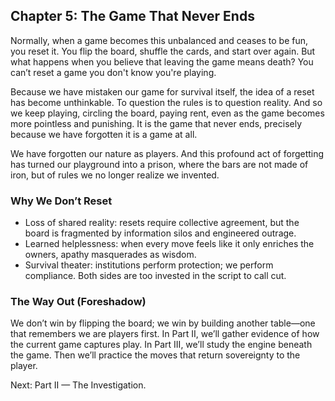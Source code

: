 ## Chapter 5: The Game That Never Ends

Normally, when a game becomes this unbalanced and ceases to be fun, you reset it. You flip the board, shuffle the cards, and start over again. But what happens when you believe that leaving the game means death? You can’t reset a game you don't know you're playing.

Because we have mistaken our game for survival itself, the idea of a reset has become unthinkable. To question the rules is to question reality. And so we keep playing, circling the board, paying rent, even as the game becomes more pointless and punishing. It is the game that never ends, precisely because we have forgotten it is a game at all.

We have forgotten our nature as players. And this profound act of forgetting has turned our playground into a prison, where the bars are not made of iron, but of rules we no longer realize we invented.

### Why We Don’t Reset

- Loss of shared reality: resets require collective agreement, but the board is fragmented by information silos and engineered outrage.
- Learned helplessness: when every move feels like it only enriches the owners, apathy masquerades as wisdom.
- Survival theater: institutions perform protection; we perform compliance. Both sides are too invested in the script to call cut.

### The Way Out (Foreshadow)

We don’t win by flipping the board; we win by building another table—one that remembers we are players first. In Part II, we’ll gather evidence of how the current game captures play. In Part III, we’ll study the engine beneath the game. Then we’ll practice the moves that return sovereignty to the player.

Next: Part II — The Investigation.
